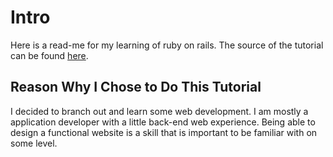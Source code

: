 Intro
====
Here is a read-me for my learning of ruby on rails. The source of the tutorial can be found [here](https://www.learnenough.com/html-tutorial).

Reason Why I Chose to Do This Tutorial
----
I decided to branch out and learn some web development. I am mostly a application developer with a little back-end web experience. Being able to design a functional website is a skill that is important to be familiar with on some level.
